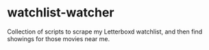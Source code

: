 # watchlist-watcher
Collection of scripts to scrape my Letterboxd watchlist, and then find showings for those movies near me.
